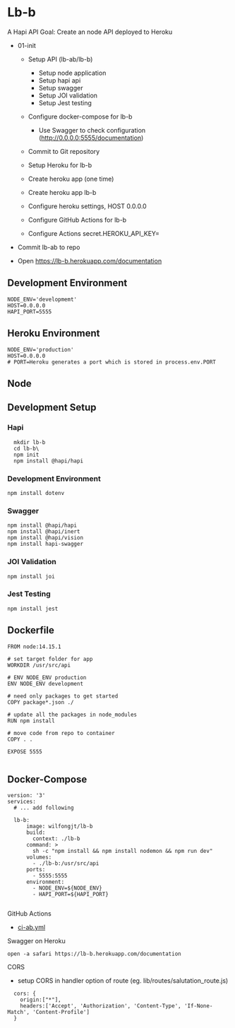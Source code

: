 # Lb-b
A Hapi API
Goal: Create an node API deployed to Heroku

* 01-init
    * Setup API (lb-ab/lb-b)
        * Setup node application
        * Setup hapi api
        * Setup swagger
        * Setup JOI validation
        * Setup Jest testing
    * Configure docker-compose for lb-b
        * Use Swagger to check configuration  (http://0.0.0.0:5555/documentation)
    * Commit to  Git repository

    * Setup Heroku for lb-b
    * Create heroku app (one time)

    * Create heroku app lb-b
    * Configure heroku settings, HOST 0.0.0.0    
    * Configure GitHub Actions for lb-b
    * Configure Actions secret.HEROKU_API_KEY=<your heroku key>


* Commit lb-ab to repo
* Open https://lb-b.herokuapp.com/documentation


## Development Environment
```
NODE_ENV='developmemt'
HOST=0.0.0.0
HAPI_PORT=5555

```
## Heroku Environment
```
NODE_ENV='production'
HOST=0.0.0.0
# PORT=Heroku generates a port which is stored in process.env.PORT

```

## Node
## Development Setup
### Hapi

```
  mkdir lb-b
  cd lb-b\
  npm init
  npm install @hapi/hapi

```
### Development Environment
```
npm install dotenv
```

### Swagger
```
npm install @hapi/hapi
npm install @hapi/inert
npm install @hapi/vision
npm install hapi-swagger
```
### JOI Validation
```
npm install joi
```
### Jest Testing
```
npm install jest
```

## Dockerfile
```
FROM node:14.15.1

# set target folder for app
WORKDIR /usr/src/api

# ENV NODE_ENV production
ENV NODE_ENV development

# need only packages to get started
COPY package*.json ./

# update all the packages in node_modules
RUN npm install

# move code from repo to container
COPY . .

EXPOSE 5555


```
## Docker-Compose
```
version: '3'
services:
  # ... add following

  lb-b:
      image: wilfongjt/lb-b
      build:
        context: ./lb-b
      command: >
        sh -c "npm install && npm install nodemon && npm run dev"
      volumes:
        - ./lb-b:/usr/src/api
      ports:
        - 5555:5555
      environment:
        - NODE_ENV=${NODE_ENV}
        - HAPI_PORT=${HAPI_PORT}


```

GitHub Actions
* [ci-ab.yml](.github/workflow/ci-ab.yml)

Swagger on Heroku
```
open -a safari https://lb-b.herokuapp.com/documentation
```

CORS
* setup CORS in handler option of route (eg. lib/routes/salutation_route.js)
```
  cors: {
    origin:["*"],
    headers:['Accept', 'Authorization', 'Content-Type', 'If-None-Match', 'Content-Profile']
  }
```
